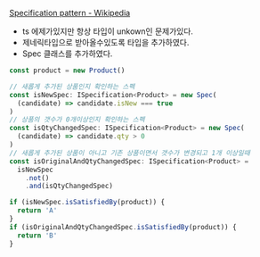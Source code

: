 [Specification pattern - Wikipedia](https://en.wikipedia.org/wiki/Specification_pattern#TypeScript) 

- ts 에제가있지만 항상 타입이 unkown인 문제가있다.
- 제네릭타입으로 받아올수있도록 타입을 추가하였다.
- Spec 클래스를 추가하였다.

```ts
const product = new Product()

// 새롭게 추가된 상품인지 확인하는 스펙
const isNewSpec: ISpecification<Product> = new Spec(
  (candidate) => candidate.isNew === true
)
// 상품의 갯수가 0개이상인지 확인하는 스펙
const isQtyChangedSpec: ISpecification<Product> = new Spec(
  (candidate) => candidate.qty > 0
)
// 새롭게 추가된 상품이 아니고 기존 상품이면서 갯수가 변경되고 1개 이상일때
const isOriginalAndQtyChangedSpec: ISpecification<Product> =
  isNewSpec
    .not()
    .and(isQtyChangedSpec)

if (isNewSpec.isSatisfiedBy(product)) {
  return 'A'
}
if (isOriginalAndQtyChangedSpec.isSatisfiedBy(product)) {
  return 'B'
}
```
